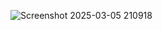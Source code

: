 ![Screenshot 2025-03-05 210918](https://github.com/user-attachments/assets/ab43bbfe-0123-482c-9cf9-56c77d27c5d8)
